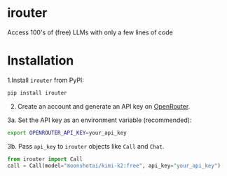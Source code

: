 # irouter
Access 100's of (free) LLMs with only a few lines of code

# Installation

1.Install `irouter` from PyPI:

```bash
pip install irouter
```

2. Create an account and generate an API key on [OpenRouter](https://openrouter.ai/settings/keys).

3a. Set the API key as an environment variable (recommended):

```bash
export OPENROUTER_API_KEY=your_api_key
```

3b. Pass `api_key` to `irouter` objects like `Call` and `Chat`.

```python
from irouter import Call
call = Call(model="moonshotai/kimi-k2:free", api_key="your_api_key")
```

